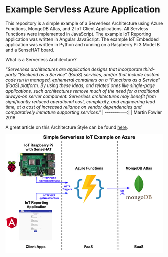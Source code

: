 **Example Servless Azure Application**
==================
This repository is a simple example of a Serverless Architecture using Azure Functions, MongoDB Atlas, and 2 IoT Client Applications. All Servless Functions were implemented in JavaScript. The example IoT Reporting application was written in Angular JavaScript. The example IoT Embedded application was written in Python and running on a Raspberry Pi 3 Model B and a SenseHAT board.

What is a Serverless Architecture?

<i>"Serverless architectures are application designs that incorporate third-party “Backend as a Service” (BaaS) services, and/or that include custom code run in managed, ephemeral containers on a “Functions as a Service” (FaaS) platform. By using these ideas, and related ones like single-page applications, such architectures remove much of the need for a traditional always-on server component. Serverless architectures may benefit from significantly reduced operational cost, complexity, and engineering lead time, at a cost of increased reliance on vendor dependencies and comparatively immature supporting services."</i>
| -----------:|
| Martin Fowler 2018

A great article on this Architecture Style can be found [here](https://martinfowler.com/articles/serverless.html).

<p align="center">
	<img src="https://github.com/markreha/playserverless/blob/main/Doc/Azure%20Serverless%20Example.jpg" alt="Example Serverless Architecture"/>
</p>

